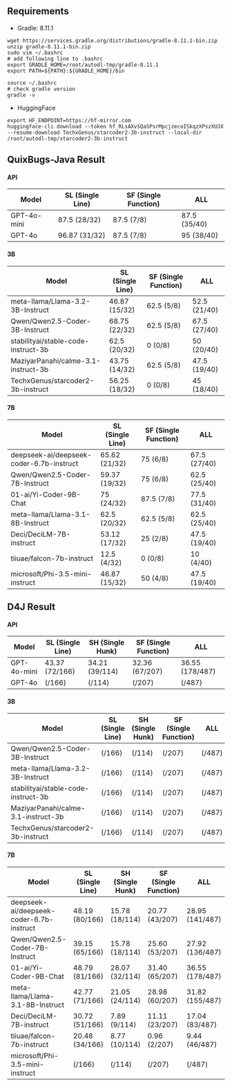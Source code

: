 ## Requirements
+ Gradle: 8.11.1
```shell
wget https://services.gradle.org/distributions/gradle-8.11.1-bin.zip
unzip gradle-8.11.1-bin.zip
sudo vim ~/.bashrc
# add following line to .bashrc
export GRADLE_HOME=/root/autodl-tmp/gradle-8.11.1
export PATH=${PATH}:${GRADLE_HOME}/bin

source ~/.bashrc
# check gradle version
gradle -v
```
+ HuggingFace
```shell
export HF_ENDPOINT=https://hf-mirror.com
huggingface-cli download --token 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 --resume-download TechxGenus/starcoder2-3b-instruct --local-dir /root/autodl-tmp/starcoder2-3b-instruct
```

## QuixBugs-Java Result

#### API

| Model       | SL (Single Line) | SF (Single Function) | ALL          | 
|-------------|------------------|----------------------|--------------|
| GPT-4o-mini | 87.5 (28/32)     | 87.5 (7/8)           | 87.5 (35/40) | 
| GPT-4o      | 96.87 (31/32)    | 87.5 (7/8)           | 95 (38/40)   | 


#### 3B

| Model                               | SL (Single Line) | SF (Single Function) | ALL          | 
|-------------------------------------|------------------|----------------------|--------------|
| meta-llama/Llama-3.2-3B-Instruct    | 46.87 (15/32)    | 62.5 (5/8)           | 52.5 (21/40) |
| Qwen/Qwen2.5-Coder-3B-Instruct      | 68.75 (22/32)    | 62.5 (5/8)           | 67.5 (27/40) |
| stabilityai/stable-code-instruct-3b | 62.5 (20/32)     | 0 (0/8)              | 50 (20/40)   |
| MaziyarPanahi/calme-3.1-instruct-3b | 43.75 (14/32)    | 62.5 (5/8)           | 47.5 (19/40) |
| TechxGenus/starcoder2-3b-instruct   | 56.25 (18/32)    | 0 (0/8)              | 45 (18/40)   |

#### 7B
| Model                                    | SL (Single Line) | SF (Single Function) | ALL          | 
|------------------------------------------|------------------|----------------------|--------------|
| deepseek-ai/deepseek-coder-6.7b-instruct | 65.62 (21/32)    | 75 (6/8)             | 67.5 (27/40) | 
| Qwen/Qwen2.5-Coder-7B-Instruct           | 59.37 (19/32)    | 75 (6/8)             | 62.5 (25/40) |
| 01-ai/Yi-Coder-9B-Chat                   | 75 (24/32)       | 87.5 (7/8)           | 77.5 (31/40) |
| meta-llama/Llama-3.1-8B-Instruct         | 62.5 (20/32)     | 62.5 (5/8)           | 62.5 (25/40) |
| Deci/DeciLM-7B-instruct                  | 53.12 (17/32)    | 25 (2/8)             | 47.5 (19/40) |
| tiiuae/falcon-7b-instruct                | 12.5 (4/32)      | 0 (0/8)              | 10 (4/40)    |
| microsoft/Phi-3.5-mini-instruct          | 46.87 (15/32)    | 50 (4/8)             | 47.5 (19/40) |


## D4J Result

#### API

| Model       | SL (Single Line) | SH (Single Hunk) | SF (Single Function) | ALL             | 
|-------------|------------------|------------------|----------------------|-----------------|
| GPT-4o-mini | 43.37 (72/166)   | 34.21 (39/114)   | 32.36 (67/207)       | 36.55 (178/487) | 
| GPT-4o      | (/166)           | (/114)           | (/207)               | (/487)          |

#### 3B

| Model                               | SL (Single Line) | SH (Single Hunk) | SF (Single Function) | ALL    | 
|-------------------------------------|------------------|------------------|----------------------|--------|
| Qwen/Qwen2.5-Coder-3B-Instruct      | (/166)           | (/114)           | (/207)               | (/487) |
| meta-llama/Llama-3.2-3B-Instruct    | (/166)           | (/114)           | (/207)               | (/487) |
| stabilityai/stable-code-instruct-3b | (/166)           | (/114)           | (/207)               | (/487) |
| MaziyarPanahi/calme-3.1-instruct-3b | (/166)           | (/114)           | (/207)               | (/487) |
| TechxGenus/starcoder2-3b-instruct   | (/166)           | (/114)           | (/207)               | (/487) |

#### 7B

| Model                                    | SL (Single Line) | SH (Single Hunk) | SF (Single Function) | ALL             | 
|------------------------------------------|------------------|------------------|----------------------|-----------------|
| deepseek-ai/deepseek-coder-6.7b-instruct | 48.19 (80/166)   | 15.78 (18/114)   | 20.77 (43/207)       | 28.95 (141/487) | 
| Qwen/Qwen2.5-Coder-7B-Instruct           | 39.15 (65/166)   | 15.78 (18/114)   | 25.60 (53/207)       | 27.92 (136/487) | 
| 01-ai/Yi-Coder-9B-Chat                   | 48.79 (81/166)   | 28.07 (32/114)   | 31.40 (65/207)       | 36.55 (178/487) |
| meta-llama/Llama-3.1-8B-Instruct         | 42.77 (71/166)   | 21.05 (24/114)   | 28.98 (60/207)       | 31.82 (155/487) | 
| Deci/DeciLM-7B-instruct                  | 30.72 (51/166)   | 7.89 (9/114)     | 11.11 (23/207)       | 17.04 (83/487)  |
| tiiuae/falcon-7b-instruct                | 20.48 (34/166)   | 8.77 (10/114)    | 0.96 (2/207)         | 9.44 (46/487)   |
| microsoft/Phi-3.5-mini-instruct          | (/166)           | (/114)           | (/207)               | (/487)          |
